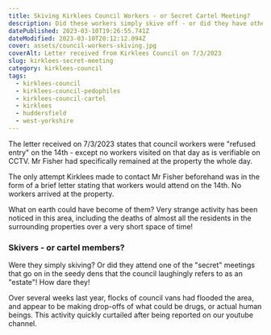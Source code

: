 ```yaml
---
title: Skiving Kirklees Council Workers - or Secret Cartel Meeting?
description: Did these workers simply skive off - or did they have other arrangements?
datePublished: 2023-03-10T19:26:55.741Z
dateModified: 2023-03-10T20:12:12.094Z
cover: assets/council-workers-skiving.jpg
coverAlt: Letter received from Kirklees Council on 7/3/2023
slug: kirklees-secret-meeting
category: kirklees-council
tags:
  - kirklees-council
  - kirklees-council-pedophiles
  - kirklees-council-cartel
  - kirklees
  - huddersfield
  - west-yorkshire
---
```

T﻿he letter received on 7/3/2023 states that council workers were "refused entry" on the 14th - except no workers visited on that day as is verifiable on CCTV. Mr Fisher had specifically remained at the property the whole day.

T﻿he only attempt Kirklees made to contact Mr Fisher beforehand was in the form of a brief letter stating that workers would attend on the 14th. No workers arrived at the property. 

What on earth could have become of them? Very strange activity has been noticed in this area, including the deaths of almost all the residents in the surrounding properties over a very short space of time!

### S﻿kivers - or cartel members?

W﻿ere they simply skiving? Or did they attend one of the "secret" meetings that go on in the seedy dens that the council laughingly refers to as an "estate"! How dare they!

O﻿ver several weeks last year, flocks of council vans had flooded the area, and appear to be making drop-offs of what could be drugs, or actual human beings. This activity quickly curtailed after being reported on our youtube channel.